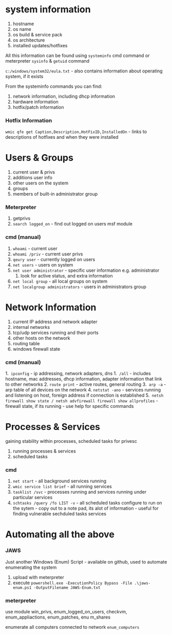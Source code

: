 
system information
=

1. hostname
2. os name
3. os build & service pack
4. os architecture
5. installed updates/hotfixes

All this information can be found using `systeminfo` cmd command or meterpreter `sysinfo` & `getuid` command

`c:/windows/system32/eula.txt` - also contains information about operating system, if it exists

From the systeminfo commands you can find:
1. network information, including dhcp information
2. hardware information
3. hotfix/patch information


### Hotfix Information

`wmic qfe get Caption,Description,HotFixID,InstalledOn` - links to descriptions of hotfixes and when they were installed


Users  & Groups
=
1. current user & privs
2. additions user info
3. other users on the system
4. groups
5. members of built-in administrator group

### Meterpreter

1. getprivs
2. `search logged_on` - find out logged on users msf module

### cmd (manual)

1. `whoami` - current user
2. `whoami /priv` - current user privs
3. `qeury user` - currently logged on users
4. `net users` - users on system
5. `net user administrator` - specific user information e.g. administrator
	1. look for active status, and extra information
6. `net local group` - all local groups on system
7. `net localgroup administrators` - users in administrators group


Network Information
=
1. current IP address and network adapter
2. internal networks
3. tcp/udp services running and their ports
4. other hosts on the network
5. routing table
6. windows firewall state

### cmd (manual)

1.` ipconfig` - ip addressing, network adapters, dns
	1.` /all` - includes hostname, mac addresses, dhcp information, adapter information that link to other networks
2. `route print` - active routes, general routing
3.` arp -a` - arp table of all devices on the network
4. `netstat -ano` - services running and listening on host, foreign address if connection is established
5.` netsh firewall show state / netsh advfirewall firewall show allprofiles` - firewall state, if its running - use help for specific commands 

Processes & Services
=

gaining stability within processes, scheduled tasks for privesc

1. running processes & services
2. scheduled tasks

### cmd

1. `net start` - all background services running
2.  `wmic service list brief` - all running services 
3.  `tasklist /svc` - processes running and services running under particular services
4. `schtasks /query /fo LIST -v`  - all scheduled tasks configure to run on the sytem - copy out to a note pad, its alot of information - useful for finding vulnerable sechduled tasks services


Automating all the above
=

### JAWS

Just another Windows (Enum) Script - available on github, used to automate enumerating the system

1. upload with meterpreter
2. execute `powershell.exe -ExecutionPolicy Bypass -File .\jaws-enum.ps1 -OutputFilename JAWS-Enum.txt`

### meterpreter

use module win_privs, enum_logged_on_users, checkvm, enum_appliactions, enum_patches, enu m_shares

enumerate all computers connected to network `enum_computers`